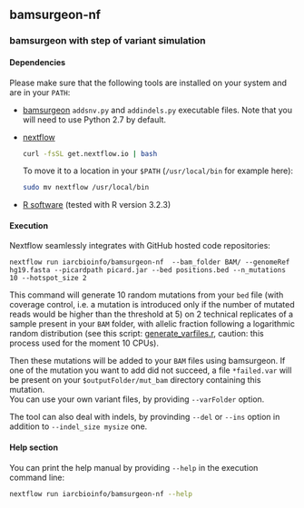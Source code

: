 ## bamsurgeon-nf  
### bamsurgeon with step of variant simulation  

#### Dependencies

Please make sure that the following tools are installed on your system and are in your `PATH`:  
* [bamsurgeon](http://github.com/adamewing/bamsurgeon/) `addsnv.py` and `addindels.py` executable files. Note that you will need to use Python 2.7 by default.  

* [nextflow](http://www.nextflow.io/)

	```bash
	curl -fsSL get.nextflow.io | bash
	```
	To move it to a location in your `$PATH` (`/usr/local/bin` for example here):
	```bash
	sudo mv nextflow /usr/local/bin
	```  

* [R software](https://www.r-project.org/) (tested with R version 3.2.3)  

#### Execution
Nextflow seamlessly integrates with GitHub hosted code repositories:

```
nextflow run iarcbioinfo/bamsurgeon-nf  --bam_folder BAM/ --genomeRef hg19.fasta --picardpath picard.jar --bed positions.bed --n_mutations 10 --hotspot_size 2
```

This command will generate 10 random mutations from your `bed` file (with coverage control, i.e. a mutation is introduced only if the number of mutated reads would be higher than the threshold at 5) on 2 technical replicates of a sample present in your `BAM` folder, with allelic fraction following a logarithmic random distribution (see this script: [generate_varfiles.r](https://github.com/IARCbioinfo/bamsurgeon-nf/blob/master/bin/generate_varfiles.r), caution: this process used for the moment 10 CPUs).

Then these mutations will be added to your `BAM` files using bamsurgeon.
If one of the mutation you want to add did not succeed, a file `*failed.var` will be present on your `$outputFolder/mut_bam` directory containing this mutation.  
You can use your own variant files, by providing `--varFolder` option.  

The tool can also deal with indels, by provinding `--del` or `--ins` option in addition to `--indel_size mysize` one.

#### Help section
You can print the help manual by providing `--help` in the execution command line:
```bash
nextflow run iarcbioinfo/bamsurgeon-nf --help
```
